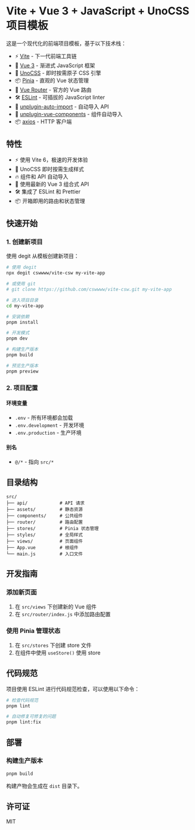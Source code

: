 # Vite + Vue 3 + JavaScript + UnoCSS 项目模板

这是一个现代化的前端项目模板，基于以下技术栈：

- ⚡️ [Vite](https://vitejs.dev/) - 下一代前端工具链
- 🖖 [Vue 3](https://vuejs.org/) - 渐进式 JavaScript 框架
- 🎨 [UnoCSS](https://uno.antfu.me/) - 即时按需原子 CSS 引擎
- 📦 [Pinia](https://pinia.vuejs.org/) - 直观的 Vue 状态管理
- 🚦 [Vue Router](https://router.vuejs.org/) - 官方的 Vue 路由
- 🛠️ [ESLint](https://eslint.org/) - 可插拔的 JavaScript linter
- 🎯 [unplugin-auto-import](https://github.com/antfu/unplugin-auto-import) - 自动导入 API
- 🔌 [unplugin-vue-components](https://github.com/antfu/unplugin-vue-components) - 组件自动导入
- 📦 [axios](https://axios-http.com/) - HTTP 客户端

## 特性

- ⚡️ 使用 Vite 6，极速的开发体验
- 🎨 UnoCSS 即时按需生成样式
- 🔥 组件和 API 自动导入
- 🎯 使用最新的 Vue 3 组合式 API
- 🛠️ 集成了 ESLint 和 Prettier
- 📦 开箱即用的路由和状态管理

## 快速开始

### 1. 创建新项目

使用 degit 从模板创建新项目：

```bash
# 使用 degit
npx degit cswwww/vite-csw my-vite-app

# 或使用 git
# git clone https://github.com/cswwww/vite-csw.git my-vite-app

# 进入项目目录
cd my-vite-app

# 安装依赖
pnpm install

# 开发模式
pnpm dev

# 构建生产版本
pnpm build

# 预览生产版本
pnpm preview
```

### 2. 项目配置

#### 环境变量

- `.env` - 所有环境都会加载
- `.env.development` - 开发环境
- `.env.production` - 生产环境

#### 别名

- `@/*` - 指向 `src/*`

## 目录结构

```
src/
├── api/            # API 请求
├── assets/         # 静态资源
├── components/     # 公共组件
├── router/         # 路由配置
├── stores/         # Pinia 状态管理
├── styles/         # 全局样式
├── views/          # 页面组件
├── App.vue         # 根组件
└── main.js         # 入口文件
```

## 开发指南

### 添加新页面

1. 在 `src/views` 下创建新的 Vue 组件
2. 在 `src/router/index.js` 中添加路由配置

### 使用 Pinia 管理状态

1. 在 `src/stores` 下创建 store 文件
2. 在组件中使用 `useStore()` 使用 store

## 代码规范

项目使用 ESLint 进行代码规范检查，可以使用以下命令：

```bash
# 检查代码规范
pnpm lint

# 自动修复可修复的问题
pnpm lint:fix
```

## 部署

### 构建生产版本

```bash
pnpm build
```

构建产物会生成在 `dist` 目录下。

## 许可证

MIT
